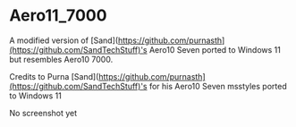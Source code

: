 # Aero11_7000

A modified version of [Sand](https://github.com/purnasth](https://github.com/SandTechStuff)'s Aero10 Seven ported to Windows 11 but resembles Aero10 7000.

Credits to Purna [Sand](https://github.com/purnasth](https://github.com/SandTechStuff)'s for his Aero10 Seven msstyles ported to Windows 11

No screenshot yet
